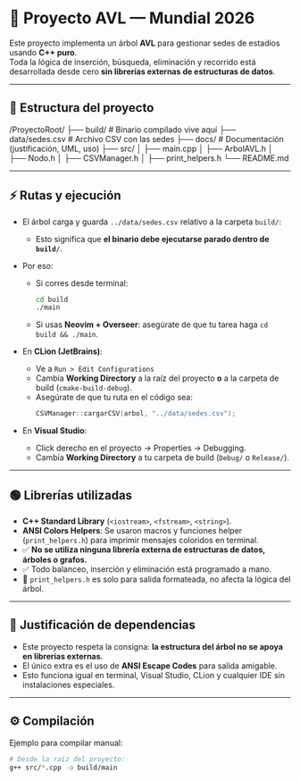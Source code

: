 # 📂 Proyecto AVL — Mundial 2026

Este proyecto implementa un árbol **AVL** para gestionar sedes de estadios usando **C++ puro**.  
Toda la lógica de inserción, búsqueda, eliminación y recorrido está desarrollada desde cero **sin librerías externas de estructuras de datos**.

---

## 🚀 Estructura del proyecto

/ProyectoRoot/
├── build/ # Binario compilado vive aquí
├── data/sedes.csv # Archivo CSV con las sedes
├── docs/ # Documentación (justificación, UML, uso)
├── src/
│ ├── main.cpp
│ ├── ArbolAVL.h
│ ├── Nodo.h
│ ├── CSVManager.h
│ ├── print_helpers.h
└── README.md

---

## ⚡ Rutas y ejecución

- El árbol carga y guarda `../data/sedes.csv` relativo a la carpeta `build/`:
  - Esto significa que **el binario debe ejecutarse parado dentro de `build/`**.
- Por eso:
  - Si corres desde terminal:  
    ```bash
    cd build
    ./main
    ```
  - Si usas **Neovim + Overseer**: asegúrate de que tu tarea haga `cd build && ./main`.

- En **CLion (JetBrains)**:
  - Ve a `Run > Edit Configurations`  
  - Cambia **Working Directory** a la raíz del proyecto **o** a la carpeta de build (`cmake-build-debug`).  
  - Asegúrate de que tu ruta en el código sea:
    ```cpp
    CSVManager::cargarCSV(arbol, "../data/sedes.csv");
    ```

- En **Visual Studio**:
  - Click derecho en el proyecto → Properties → Debugging.
  - Cambia **Working Directory** a tu carpeta de build (`Debug/` o `Release/`).

---

## 🟢 Librerías utilizadas

- **C++ Standard Library** (`<iostream>`, `<fstream>`, `<string>`).
- **ANSI Colors Helpers**: Se usaron macros y funciones helper (`print_helpers.h`) para imprimir mensajes coloridos en terminal.
- ✅ **No se utiliza ninguna librería externa de estructuras de datos, árboles o grafos.**
- ✅ Todo balanceo, inserción y eliminación está programado a mano.
- 📌 `print_helpers.h` es solo para salida formateada, no afecta la lógica del árbol.

---

## 📝 Justificación de dependencias

- Este proyecto respeta la consigna: **la estructura del árbol no se apoya en librerías externas**.
- El único extra es el uso de **ANSI Escape Codes** para salida amigable.
- Esto funciona igual en terminal, Visual Studio, CLion y cualquier IDE sin instalaciones especiales.

---

## ⚙️ Compilación

Ejemplo para compilar manual:
```bash
# Desde la raíz del proyecto:
g++ src/*.cpp -o build/main
